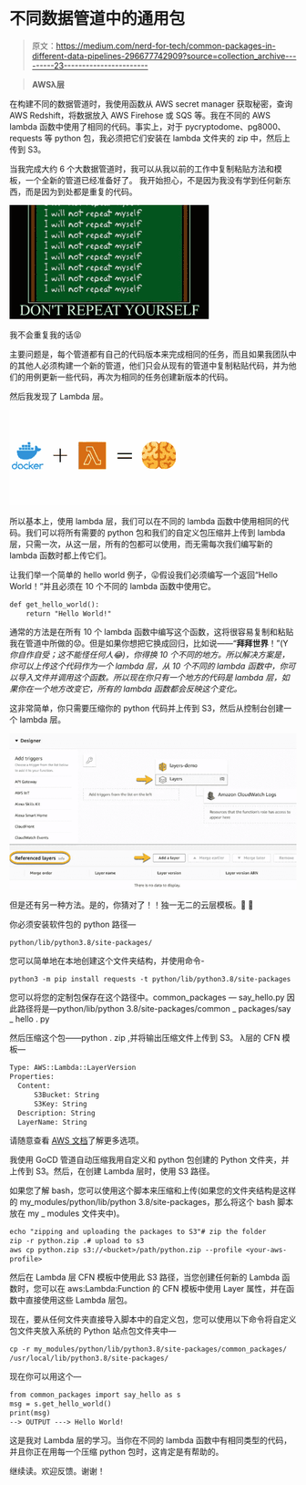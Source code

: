 # 不同数据管道中的通用包

> 原文：<https://medium.com/nerd-for-tech/common-packages-in-different-data-pipelines-296677742909?source=collection_archive---------23----------------------->

> **AWSλ层**

在构建不同的数据管道时，我使用函数从 AWS secret manager 获取秘密，查询 AWS Redshift，将数据放入 AWS Firehose 或 SQS 等。我在不同的 AWS lambda 函数中使用了相同的代码。事实上，对于 pycryptodome、pg8000、requests 等 python 包，我必须把它们安装在 lambda 文件夹的 zip 中，然后上传到 S3。

当我完成大约 6 个大数据管道时，我可以从我以前的工作中复制粘贴方法和模板，一个全新的管道已经准备好了。
我开始担心，不是因为我没有学到任何新东西，而是因为到处都是重复的代码。

![](img/82f16912e9109089fa40c130ba082a85.png)

我不会重复我的话😝

主要问题是，每个管道都有自己的代码版本来完成相同的任务，而且如果我团队中的其他人必须构建一个新的管道，他们只会从现有的管道中复制粘贴代码，并为他们的用例更新一些代码，再次为相同的任务创建新版本的代码。

然后我发现了 Lambda 层。

![](img/ec31ecfc22cb6d3cab592810d908d898.png)

所以基本上，使用 lambda 层，我们可以在不同的 lambda 函数中使用相同的代码。我们可以将所有需要的 python 包和我们的自定义包压缩并上传到 lambda 层，只需一次，从这一层，所有的包都可以使用，而无需每次我们编写新的 lambda 函数时都上传它们。

让我们举一个简单的 hello world 例子，😛假设我们必须编写一个返回“Hello World！”并且必须在 10 个不同的 lambda 函数中使用它。

```
def get_hello_world():
    return "Hello World!"
```

通常的方法是在所有 10 个 lambda 函数中编写这个函数，这将很容易复制和粘贴我在管道中所做的😟。但是如果你想把它换成回归，比如说——“**拜拜世界**！”(Y *你自作自受；这不能怪任何人😂)，你得换 10 个不同的地方。所以解决方案是，你可以上传这个代码作为一个 lambda 层，从 10 个不同的 lambda 函数中，你可以导入文件并调用这个函数。所以现在你只有一个地方的代码是 lambda 层，如果你在一个地方改变它，所有的 lambda 函数都会反映这个变化。*

这非常简单，你只需要压缩你的 python 代码并上传到 S3，然后从控制台创建一个 lambda 层。

![](img/2ce2583c402cc2144c99df7c802711f4.png)

但是还有另一种方法。是的，你猜对了！！独一无二的云层模板。🎉 🎉

你必须安装软件包的 python 路径—

```
python/lib/python3.8/site-packages/
```

您可以简单地在本地创建这个文件夹结构，并使用命令-

```
python3 -m pip install requests -t python/lib/python3.8/site-packages
```

您可以将您的定制包保存在这个路径中。common_packages — say_hello.py 因此路径将是—python/lib/python 3.8/site-packages/common _ packages/say _ hello . py

然后压缩这个包——python . zip
,并将输出压缩文件上传到 S3。
λ层的 CFN 模板—

```
Type: AWS::Lambda::LayerVersion
Properties:
  Content: 
      S3Bucket: String
      S3Key: String
  Description: String
  LayerName: String
```

请随意查看 [AWS 文档](https://docs.aws.amazon.com/AWSCloudFormation/latest/UserGuide/aws-resource-lambda-layerversion.html)了解更多选项。

我使用 GoCD 管道自动压缩我用自定义和 python 包创建的 Python 文件夹，并上传到 S3。然后，在创建 Lambda 层时，使用 S3 路径。

如果您了解 bash，您可以使用这个脚本来压缩和上传(如果您的文件夹结构是这样的 my_modules/python/lib/python 3.8/site-packages，那么将这个 bash 脚本放在 my _ modules 文件夹中)。

```
echo "zipping and uploading the packages to S3"# zip the folder
zip -r python.zip .# upload to s3
aws cp python.zip s3://<bucket>/path/python.zip --profile <your-aws-profile>
```

然后在 Lambda 层 CFN 模板中使用此 S3 路径，当您创建任何新的 Lambda 函数时，您可以在 aws:Lambda:Function 的 CFN 模板中使用 Layer 属性，并在函数中直接使用这些 Lambda 层包。

现在，要从任何文件夹直接导入脚本中的自定义包，您可以使用以下命令将自定义包文件夹放入系统的 Python 站点包文件夹中—

```
cp -r my_modules/python/lib/python3.8/site-packages/common_packages/ /usr/local/lib/python3.8/site-packages/
```

现在你可以用这个—

```
from common_packages import say_hello as s
msg = s.get_hello_world()
print(msg)
--> OUTPUT ---> Hello World!
```

这是我对 Lambda 层的学习。当你在不同的 lambda 函数中有相同类型的代码，并且你正在用每一个压缩 python 包时，这肯定是有帮助的。

继续读。欢迎反馈。谢谢！